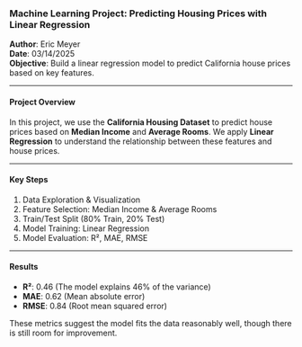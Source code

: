 ### **Machine Learning Project: Predicting Housing Prices with Linear Regression**  
**Author**: Eric Meyer  
**Date**: 03/14/2025  
**Objective**: Build a linear regression model to predict California house prices based on key features.

---

#### **Project Overview**  
In this project, we use the **California Housing Dataset** to predict house prices based on **Median Income** and **Average Rooms**. We apply **Linear Regression** to understand the relationship between these features and house prices.

---

#### **Key Steps**
1. Data Exploration & Visualization
2. Feature Selection: Median Income & Average Rooms
3. Train/Test Split (80% Train, 20% Test)
4. Model Training: Linear Regression
5. Model Evaluation: R², MAE, RMSE

---

#### **Results**

- **R²**: 0.46 (The model explains 46% of the variance)
- **MAE**: 0.62 (Mean absolute error)
- **RMSE**: 0.84 (Root mean squared error)

These metrics suggest the model fits the data reasonably well, though there is still room for improvement.

